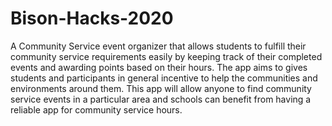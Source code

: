 # Bison-Hacks-2020

A Community Service event organizer that allows students to fulfill their community service requirements easily by keeping track of their completed events and awarding points based on their hours. The app aims to gives students and participants in general incentive to help the communities and environments around them. This app will allow anyone to find community service events in a particular area and schools can benefit from having a reliable app for community service hours.
